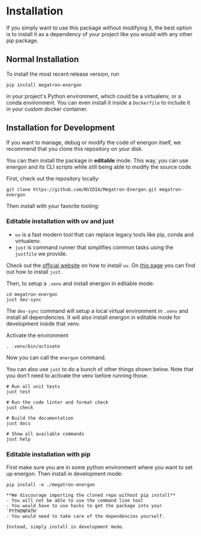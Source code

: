 <!--- Copyright (c) 2025, NVIDIA CORPORATION.
SPDX-License-Identifier: BSD-3-Clause -->

# Installation

If you simply want to use this package without modifying it, the best option is to install it 
as a dependency of your project like you would with any other pip package.

## Normal Installation

To install the most recent release version, run

```shell
pip install megatron-energon
```

in your project's Python environment, which could be a virtualenv, or a conda environment.
You can even install it inside a `Dockerfile` to include it in your custom docker container.

## Installation for Development

If you want to manage, debug or modify the code of energon itself, we recommend that you clone this repository
on your disk.

You can then install the package in **editable** mode.
This way, you can use energon and its CLI scripts while still being able to modify the source code.

First, check out the repository locally:
```shell
git clone https://github.com/NVIDIA/Megatron-Energon.git megatron-energon
```

Then install with your favorite tooling:

### Editable installation with uv and just

* `uv` is a fast modern tool that can replace legacy tools like pip, conda and virtualenv.
* `just` is command runner that simplifies common tasks using the `justfile` we provide.

Check out the [official website](https://docs.astral.sh/uv/getting-started/installation/#standalone-installer) on how to install `uv`.
On [this page](https://github.com/casey/just?tab=readme-ov-file#packages) you can find out how to install `just`.


Then, to setup a `.venv` and install energon in editable mode:
```shell
cd megatron-energon
just dev-sync
```

The `dev-sync` command will setup a local virtual environment in `.venv` and install all dependencies.
It will also install energon in editable mode for development inside that venv.

Activate the environment
```shell
. .venv/bin/activate
```

Now you can call the `energon` command.

You can also use `just` to do a bunch of other things shown below.
Note that you don't need to activate the venv before running those.

```shell
# Run all unit tests
just test

# Run the code linter and format check
just check

# Build the documentation
just docs

# Show all available commands
just help
```

### Editable installation with pip

First make sure you are in some python environment where you want to set up energon.
Then install in development mode:
```shell
pip install -e ./megatron-energon
```

```{warning}
**We discourage importing the cloned repo without pip install** 
- You will not be able to use the command line tool
- You would have to use hacks to get the package into your `PYTHONPATH`
- You would need to take care of the dependencies yourself. 

Instead, simply install in development mode.
```
